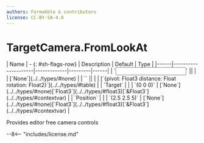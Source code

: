 ```yaml
---
authors: Formabble & contributors
license: CC-BY-SA-4.0
---
```



# TargetCamera.FromLookAt

<div class="sh-parameters" markdown="1">
| Name | - {: #sh-flags-row} | Description | Default | Type |
|------|---------------------|-------------|---------|------|
| `<input>` || | | [`None`](../../types/#none) |
| `<output>` || | | [`{pivot: Float3 distance: Float rotation: Float2}`](../../types/#table) |
| `Target` |  |  | `(0 0 0)` | [`None`](../../types/#none)[`Float3`](../../types/#float3)[`&Float3`](../../types/#contextvar) |
| `Position` |  |  | `(2.5 2.5 5)` | [`None`](../../types/#none)[`Float3`](../../types/#float3)[`&Float3`](../../types/#contextvar) |

</div>

Provides editor free camera controls

--8<-- "includes/license.md"

